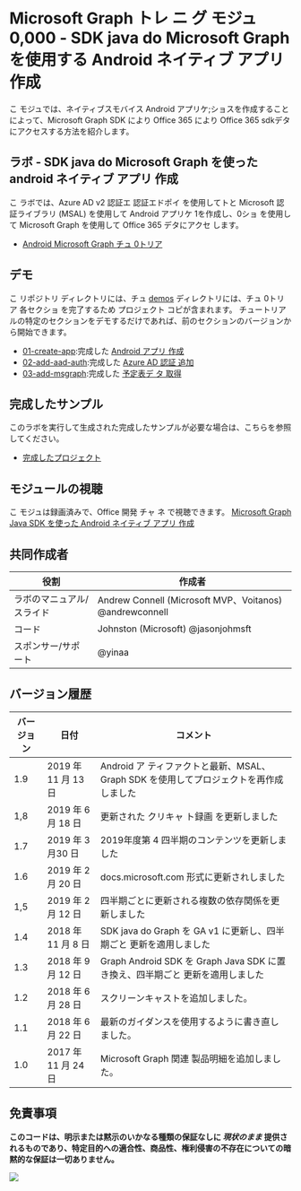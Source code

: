 # <a name="microsoft-graph-----microsoft-graph-java-sdk--android--"></a>Microsoft Graph トレ ニ グ モジュ 0,000 - SDK java do Microsoft Graph を使用する Android ネイティブ アプリ 作成

こ モジュでは、ネイティブスモバイス Android アプリケ;ショスを作成することによって、Microsoft Graph SDK により Office 365 により Office 365 sdkデタにアクセスする方法を紹介します。

## <a name="---microsoft-graph-java-sdk--android--"></a>ラボ - SDK java do Microsoft Graph を使った android ネイティブ アプリ 作成

こ ラボでは、Azure AD v2 認証エ 認証エドポイ を使用してトと Microsoft 認証ライブラリ (MSAL) を使用して Android アプリケ 1を作成し、0ショ を使用して Microsoft Graph を使用して Office 365 デタにアクセ します。

- [Android Microsoft Graph チュ 0トリア](https://docs.microsoft.com/graph/tutorials/android)

## <a name=""></a>デモ

こ リポジトリ ディレクトリには、チュ [demos](./demos) ディレクトリには、チュ 0トリア 各セクショ を完了するため プロジェクト コピが含まれます。 チュートリアルの特定のセクションをデモするだけであれば、前のセクションのバージョンから開始できます。

- [01-create-app](demos/01-create-app):完成した [Android アプリ 作成](https://docs.microsoft.com/graph/tutorials/android?tutorial-step=1)
- [02-add-aad-auth](demos/02-add-aad-auth):完成した [Azure AD 認証 追加](https://docs.microsoft.com/graph/tutorials/android?tutorial-step=3)
- [03-add-msgraph](demos/03-add-msgraph):完成した [予定表デ タ 取得](https://docs.microsoft.com/graph/tutorials/android?tutorial-step=4)

## <a name=""></a>完成したサンプル

このラボを実行して生成された完成したサンプルが必要な場合は、こちらを参照してください。

- [完成したプロジェクト](demos/03-add-msgraph)

## <a name=""></a>モジュールの視聴

こ モジュは録画済みで、Office 開発 チャ ネ で視聴できます。 [Microsoft Graph Java SDK を使った Android ネイティブ アプリ 作成](https://youtu.be/BLmOmv4FSsQ)

## <a name=""></a>共同作成者

| 役割 | 作成者 |
| -------------------- | ------------------------------------------------------- |
| ラボのマニュアル/スライド | Andrew Connell (Microsoft MVP、Voitanos) @andrewconnell |
| コード | Johnston (Microsoft) @jasonjohmsft |
| スポンサー/サポート | @yinaa |

## <a name=""></a>バージョン履歴

| バージョン | 日付 | コメント |
| ------- | ------------------ | -------------------------------------------------------------------------- |
| 1.9 | 2019 年 11 月 13 日 | Android ア ティファクトと最新、MSAL、Graph SDK を使用してプロジェクトを再作成しました |
| 1,8 | 2019 年 6 月 18 日 | 更新された クリキャ ト録画 を更新しました |
| 1.7 | 2019 年 3 月30 日 | 2019年度第 4 四半期のコンテンツを更新しました |
| 1.6 | 2019 年 2 月 20 日 | docs.microsoft.com 形式に更新されしました |
| 1,5 | 2019 年 2 月 12 日 | 四半期ごとに更新される複数の依存関係を更新しました |
| 1.4 | 2018 年 11 月 8 日 | SDK java do Graph を GA v1 に更新し、四半期ごと 更新を適用しました |
| 1.3 | 2018 年 9 月 12 日 | Graph Android SDK を Graph Java SDK に置き換え、四半期ごと 更新を適用しました |
| 1.2 | 2018 年 6 月 28 日 | スクリーンキャストを追加しました。 |
| 1.1 | 2018 年 6 月 22 日 | 最新のガイダンスを使用するように書き直しました。 |
| 1.0 | 2017 年 11 月 24 日 | Microsoft Graph 関連 製品明細を追加しました。 |

## <a name=""></a>免責事項

**このコードは、明示または黙示のいかなる種類の保証なしに _現状のまま_ 提供されるものであり、特定目的への適合性、商品性、権利侵害の不存在についての暗黙的な保証は一切ありません。**

<!-- markdownlint-disable MD033 -->
<img src="https://telemetry.sharepointpnp.com/msgraph-training-android" />
